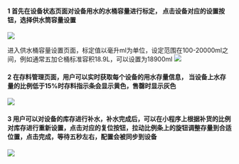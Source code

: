 #### 1 首先在设备状态页面对设备用水的水桶容量进行标定， 点击设备对应的设置按钮，选择供水筒容量设置
![](https://upload-images.jianshu.io/upload_images/11115937-7e4d08ba9f825f0a.png?imageMogr2/auto-orient/strip%7CimageView2/2/w/1240)

进入供水桶容量设置页面，标定值以毫升ml为单位，设定范围在100-20000ml之间，例如通常五加仑桶标准容积18.9L，可以设置为18900ml
![](https://upload-images.jianshu.io/upload_images/11115937-4759287c01291473.png?imageMogr2/auto-orient/strip%7CimageView2/2/w/1240)

#### 2 在存料管理页面，用户可以实时获取每个设备的用水存量信息， 当设备上水存量的比例低于15%时存料指示条会显示黄色，售罄时显示灰色

![](https://upload-images.jianshu.io/upload_images/11115937-ab686e81dab639e9.png?imageMogr2/auto-orient/strip%7CimageView2/2/w/1240)

#### 3 用户可以对设备的库存进行补水，补水完成后，可以在小程序上根据补货的比例对库存进行重新设置，点击对应的复位按钮，拉动比例条上的旋钮调整存量到合适位置，点击完成，等待五秒左右，配置会被同步到设备

![](https://upload-images.jianshu.io/upload_images/11115937-f1b822ab5489d2b4.png?imageMogr2/auto-orient/strip%7CimageView2/2/w/1240)
